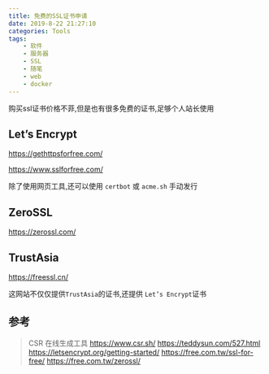 ```yaml
---
title: 免费的SSL证书申请
date: 2019-8-22 21:27:10
categories: Tools
tags:
    - 软件
    - 服务器
    - SSL
    - 随笔
    - web
    - docker
---
```


购买ssl证书价格不菲,但是也有很多免费的证书,足够个人站长使用

<!--more-->

## Let’s Encrypt

https://gethttpsforfree.com/

https://www.sslforfree.com/

除了使用网页工具,还可以使用 ``certbot`` 或 ``acme.sh`` 手动发行

## ZeroSSL
https://zerossl.com/

## TrustAsia

https://freessl.cn/

这网站不仅仅提供``TrustAsia``的证书,还提供 ``Let’s Encrypt``证书

## 参考

> CSR 在线生成工具 https://www.csr.sh/
> https://teddysun.com/527.html
> https://letsencrypt.org/getting-started/
> https://free.com.tw/ssl-for-free/
> https://free.com.tw/zerossl/
